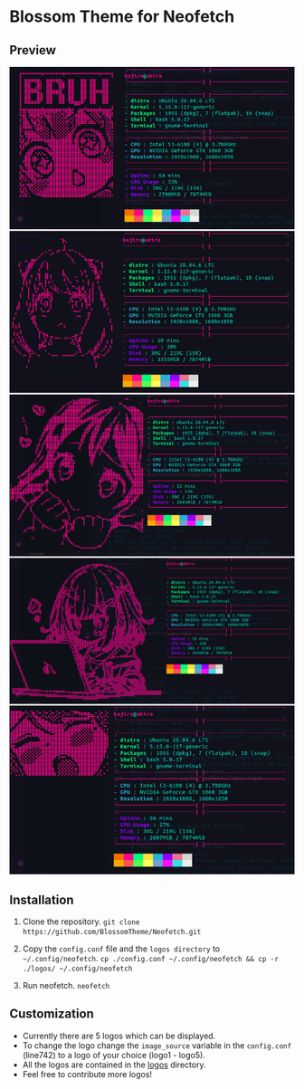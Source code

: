 # Blossom Theme for Neofetch

## Preview
![](./screenshots/logo.png)
![](./screenshots/logo2.png)
![](./screenshots/logo3.png)
![](./screenshots/logo4.png)
![](./screenshots/logo5.png)

## Installation
1. Clone the repository.
```git clone https://github.com/BlossomTheme/Neofetch.git```

2. Copy the ```config.conf``` file and the ```logos directory``` to ```~/.config/neofetch```.
```cp ./config.conf ~/.config/neofetch && cp -r ./logos/ ~/.config/neofetch```

3. Run neofetch.
```neofetch```

## Customization
- Currently there are 5 logos which can be displayed.
- To change the logo change the ```image_source``` variable in the ```config.conf``` (line742) to a logo of your choice (logo1 - logo5).
- All the logos are contained in the [logos](./logos/) directory.
- Feel free to contribute more logos! 
